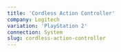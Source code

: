 ```yaml
---
title: 'Cordless Action Controller'
company: Logitech
variation: 'PlayStation 2'
connection: System
slug: cordless-action-controller
---
```

